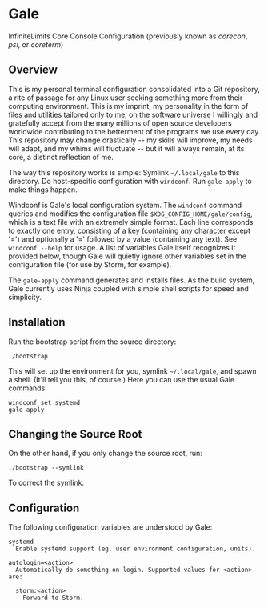# Gale

InfiniteLimits Core Console Configuration (previously known as _corecon_, _psi_,
or _coreterm_)

## Overview

This is my personal terminal configuration consolidated into a Git repository, a
rite of passage for any Linux user seeking something more from their computing
environment. This is my imprint, my personality in the form of files and
utilities tailored only to me, on the software universe I willingly and
gratefully accept from the many millions of open source developers worldwide
contributing to the betterment of the programs we use every day. This repository
may change drastically -- my skills will improve, my needs will adapt, and my
whims will fluctuate -- but it will always remain, at its core, a distinct
reflection of me.

The way this repository works is simple: Symlink `~/.local/gale` to this
directory. Do host-specific configuration with `windconf`. Run `gale-apply` to
make things happen.

Windconf is Gale's local configuration system. The `windconf` command queries
and modifies the configuration file `$XDG_CONFIG_HOME/gale/config`, which is a
text file with an extremely simple format. Each line corresponds to exactly one
entry, consisting of a key (containing any character except '=') and optionally
a '=' followed by a value (containing any text). See `windconf --help` for
usage. A list of variables Gale itself recognizes it provided below, though Gale
will quietly ignore other variables set in the configuration file (for use by
Storm, for example).

The `gale-apply` command generates and installs files. As the build system, Gale
currently uses Ninja coupled with simple shell scripts for speed and simplicity.

## Installation

Run the bootstrap script from the source directory:

    ./bootstrap

This will set up the environment for you, symlink `~/.local/gale`, and spawn a
shell. (It'll tell you this, of course.) Here you can use the usual Gale
commands:

    windconf set systemd
    gale-apply

## Changing the Source Root

On the other hand, if you only change the source root, run:

    ./bootstrap --symlink

To correct the symlink.

## Configuration

The following configuration variables are understood by Gale:

    systemd
      Enable systemd support (eg. user environment configuration, units).

    autologin=<action>
      Automatically do something on login. Supported values for <action> are:

      storm:<action>
        Forward to Storm.


